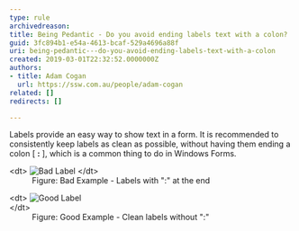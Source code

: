 ```yaml
---
type: rule
archivedreason: 
title: Being Pedantic - Do you avoid ending labels text with a colon?
guid: 3fc894b1-e54a-4613-bcaf-529a4696a88f
uri: being-pedantic---do-you-avoid-ending-labels-text-with-a-colon
created: 2019-03-01T22:32:52.0000000Z
authors:
- title: Adam Cogan
  url: https://ssw.com.au/people/adam-cogan
related: []
redirects: []

---
```


Labels provide an easy way to show text in a form. It is recommended to consistently keep labels as clean as possible, without having them ending a colon [  **:** ], which is a common thing to do in Windows Forms.

<!--endintro-->
<dl class="badImage">&lt;dt&gt;
      <img alt="Bad Label" src="LabelBad.gif"> &lt;/dt&gt;<dd>Figure: Bad Example - Labels with ":" at the end</dd></dl><dl class="goodImage">&lt;dt&gt;
      <img alt="Good Label" src="LabelGood.gif"> 
      <br>
   &lt;/dt&gt;<dd>Figure: Good Example - Clean labels without ":"</dd></dl>
